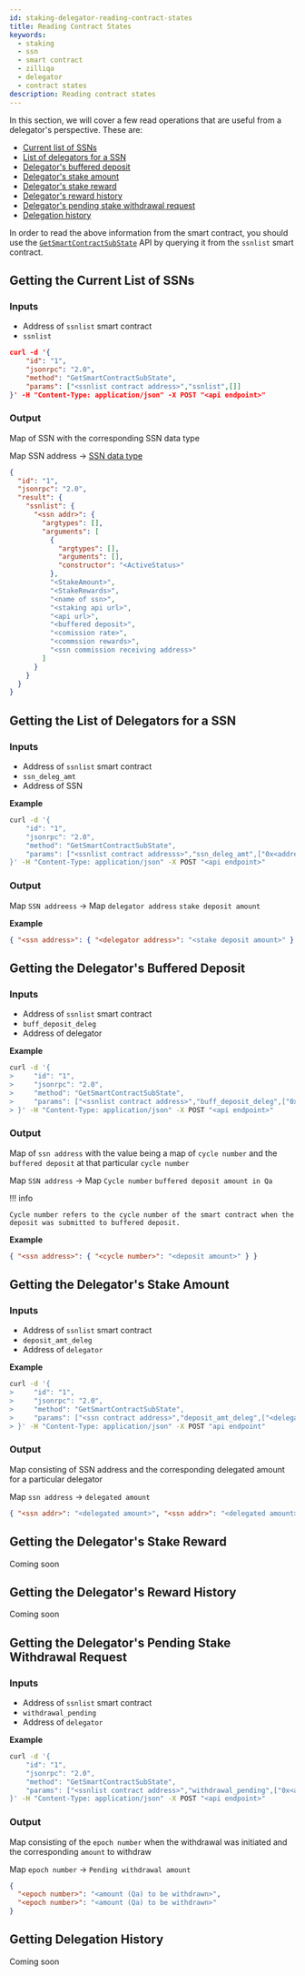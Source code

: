 ```yaml
---
id: staking-delegator-reading-contract-states
title: Reading Contract States
keywords:
  - staking
  - ssn
  - smart contract
  - zilliqa
  - delegator
  - contract states
description: Reading contract states
---
```


In this section, we will cover a few read operations that are useful from a
delegator's perspective. These are:

- [Current list of SSNs](#getting-the-current-list-of-ssns)
- [List of delegators for a SSN](#getting-the-list-of-delegators-for-a-ssn)
- [Delegator's buffered deposit](#getting-the-delegators-buffered-deposit)
- [Delegator's stake amount](#getting-the-delegators-stake-amount)
- [Delegator's stake reward](#getting-the-delegators-stake-reward)
- [Delegator's reward history](#getting-the-delegators-reward-history)
- [Delegator's pending stake withdrawal request](#getting-the-delegators-pending-stake-withdrawal-request)
- [Delegation history](#getting-delegation-history)

In order to read the above information from the smart contract, you should use
the
[`GetSmartContractSubState`](https://apidocs.zilliqa.com/#getsmartcontractsubstate)
API by querying it from the `ssnlist` smart contract.

## Getting the Current List of SSNs

### Inputs

- Address of `ssnlist` smart contract
- `ssnlist`

```json
curl -d '{
    "id": "1",
    "jsonrpc": "2.0",
    "method": "GetSmartContractSubState",
    "params": ["<ssnlist contract address>","ssnlist",[]]
}' -H "Content-Type: application/json" -X POST "<api endpoint>"
```

### Output

Map of SSN with the corresponding SSN data type

Map SSN address ->
[SSN data type](https://github.com/Zilliqa/staking-contract/tree/spec/contracts#data-types)

```json
{
  "id": "1",
  "jsonrpc": "2.0",
  "result": {
    "ssnlist": {
      "<ssn addr>": {
        "argtypes": [],
        "arguments": [
          {
            "argtypes": [],
            "arguments": [],
            "constructor": "<ActiveStatus>"
          },
          "<StakeAmount>",
          "<StakeRewards>",
          "<name of ssn>",
          "<staking api url>",
          "<api url>",
          "<buffered deposit>",
          "<comission rate>",
          "<commssion rewards>",
          "<ssn commission receiving address>"
        ]
      }
    }
  }
}
```

## Getting the List of Delegators for a SSN

### Inputs

- Address of `ssnlist` smart contract
- `ssn_deleg_amt`
- Address of SSN

**Example**

```bash
curl -d '{
    "id": "1",
    "jsonrpc": "2.0",
    "method": "GetSmartContractSubState",
    "params": ["<ssnlist contract addresss>","ssn_deleg_amt",["0x<address of SSN>"]]
}' -H "Content-Type: application/json" -X POST "<api endpoint>"
```

### Output

Map `SSN addreess` -> Map `delegator address` `stake deposit amount`

**Example**

```json
{ "<ssn address>": { "<delegator address>": "<stake deposit amount>" } }
```

## Getting the Delegator's Buffered Deposit

### Inputs

- Address of `ssnlist` smart contract
- `buff_deposit_deleg`
- Address of delegator

**Example**

```bash
curl -d '{
>     "id": "1",
>     "jsonrpc": "2.0",
>     "method": "GetSmartContractSubState",
>     "params": ["<ssnlist contract address>","buff_deposit_deleg",["0x<address of delegator>"]]
> }' -H "Content-Type: application/json" -X POST "<api endpoint>"
```

### Output

Map of `ssn address` with the value being a map of `cycle number` and the
`buffered deposit` at that particular `cycle number`

Map `SSN address` -> Map `Cycle number` `buffered deposit amount in Qa`

!!! info

    Cycle number refers to the cycle number of the smart contract when the deposit was submitted to buffered deposit.

**Example**

```json
{ "<ssn address>": { "<cycle number>": "<deposit amount>" } }
```

## Getting the Delegator's Stake Amount

### Inputs

- Address of `ssnlist` smart contract
- `deposit_amt_deleg`
- Address of `delegator`

**Example**

```bash
curl -d '{
>     "id": "1",
>     "jsonrpc": "2.0",
>     "method": "GetSmartContractSubState",
>     "params": ["<ssn contract address>","deposit_amt_deleg",["<delegator address>"]]
> }' -H "Content-Type: application/json" -X POST "api endpoint"
```

### Output

Map consisting of SSN address and the corresponding delegated amount for a
particular delegator

Map `ssn address` -> `delegated amount`

```json
{ "<ssn addr>": "<delegated amount>", "<ssn addr>": "<delegated amount>" }
```

## Getting the Delegator's Stake Reward

Coming soon

## Getting the Delegator's Reward History

Coming soon

## Getting the Delegator's Pending Stake Withdrawal Request

### Inputs

- Address of `ssnlist` smart contract
- `withdrawal_pending`
- Address of `delegator`

**Example**

```bash
curl -d '{
    "id": "1",
    "jsonrpc": "2.0",
    "method": "GetSmartContractSubState",
    "params": ["<ssnlist contract address>","withdrawal_pending",["0x<address of delegator>"]]
}' -H "Content-Type: application/json" -X POST "<api endpoint>"

```

### Output

Map consisting of the `epoch number` when the withdrawal was initiated and the
corresponding `amount` to withdraw

Map `epoch number` -> `Pending withdrawal amount`

```json
{
  "<epoch number>": "<amount (Qa) to be withdrawn>",
  "<epoch number>": "<amount (Qa) to be withdrawn>"
}
```

## Getting Delegation History

Coming soon
